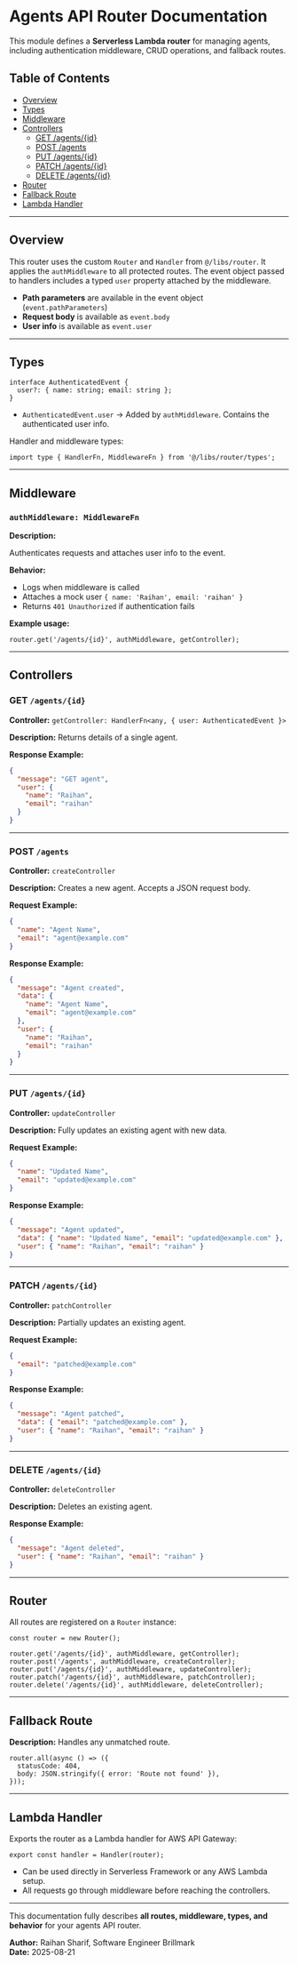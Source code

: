# Agents API Router Documentation

This module defines a **Serverless Lambda router** for managing agents, including authentication middleware, CRUD operations, and fallback routes.

## Table of Contents

- [Overview](https://www.notion.so/256accf4a0948020bf07c40e4cc52ebf?pvs=21)
- [Types](https://www.notion.so/256accf4a0948020bf07c40e4cc52ebf?pvs=21)
- [Middleware](https://www.notion.so/256accf4a0948020bf07c40e4cc52ebf?pvs=21)
- [Controllers](https://www.notion.so/256accf4a0948020bf07c40e4cc52ebf?pvs=21)
    - [GET /agents/{id}](https://www.notion.so/256accf4a0948020bf07c40e4cc52ebf?pvs=21)
    - [POST /agents](https://www.notion.so/256accf4a0948020bf07c40e4cc52ebf?pvs=21)
    - [PUT /agents/{id}](https://www.notion.so/256accf4a0948020bf07c40e4cc52ebf?pvs=21)
    - [PATCH /agents/{id}](https://www.notion.so/256accf4a0948020bf07c40e4cc52ebf?pvs=21)
    - [DELETE /agents/{id}](https://www.notion.so/256accf4a0948020bf07c40e4cc52ebf?pvs=21)
- [Router](https://www.notion.so/256accf4a0948020bf07c40e4cc52ebf?pvs=21)
- [Fallback Route](https://www.notion.so/256accf4a0948020bf07c40e4cc52ebf?pvs=21)
- [Lambda Handler](https://www.notion.so/256accf4a0948020bf07c40e4cc52ebf?pvs=21)

---

## Overview

This router uses the custom `Router` and `Handler` from `@/libs/router`. It applies the `authMiddleware` to all protected routes. The event object passed to handlers includes a typed `user` property attached by the middleware.

- **Path parameters** are available in the event object (`event.pathParameters`)
- **Request body** is available as `event.body`
- **User info** is available as `event.user`

---

## Types

```tsx
interface AuthenticatedEvent {
  user?: { name: string; email: string };
}

```

- `AuthenticatedEvent.user` → Added by `authMiddleware`. Contains the authenticated user info.

Handler and middleware types:

```tsx
import type { HandlerFn, MiddlewareFn } from '@/libs/router/types';

```

---

## Middleware

### `authMiddleware: MiddlewareFn`

**Description:**

Authenticates requests and attaches user info to the event.

**Behavior:**

- Logs when middleware is called
- Attaches a mock user `{ name: 'Raihan', email: 'raihan' }`
- Returns `401 Unauthorized` if authentication fails

**Example usage:**

```tsx
router.get('/agents/{id}', authMiddleware, getController);

```

---

## Controllers

### GET `/agents/{id}`

**Controller:** `getController: HandlerFn<any, { user: AuthenticatedEvent }>`

**Description:** Returns details of a single agent.

**Response Example:**

```json
{
  "message": "GET agent",
  "user": {
    "name": "Raihan",
    "email": "raihan"
  }
}
```

---

### POST `/agents`

**Controller:** `createController`

**Description:** Creates a new agent. Accepts a JSON request body.

**Request Example:**

```json
{
  "name": "Agent Name",
  "email": "agent@example.com"
}

```

**Response Example:**

```json
{
  "message": "Agent created",
  "data": {
    "name": "Agent Name",
    "email": "agent@example.com"
  },
  "user": {
    "name": "Raihan",
    "email": "raihan"
  }
}

```

---

### PUT `/agents/{id}`

**Controller:** `updateController`

**Description:** Fully updates an existing agent with new data.

**Request Example:**

```json
{
  "name": "Updated Name",
  "email": "updated@example.com"
}

```

**Response Example:**

```json
{
  "message": "Agent updated",
  "data": { "name": "Updated Name", "email": "updated@example.com" },
  "user": { "name": "Raihan", "email": "raihan" }
}

```

---

### PATCH `/agents/{id}`

**Controller:** `patchController`

**Description:** Partially updates an existing agent.

**Request Example:**

```json
{
  "email": "patched@example.com"
}

```

**Response Example:**

```json
{
  "message": "Agent patched",
  "data": { "email": "patched@example.com" },
  "user": { "name": "Raihan", "email": "raihan" }
}

```

---

### DELETE `/agents/{id}`

**Controller:** `deleteController`

**Description:** Deletes an existing agent.

**Response Example:**

```json
{
  "message": "Agent deleted",
  "user": { "name": "Raihan", "email": "raihan" }
}

```

---

## Router

All routes are registered on a `Router` instance:

```tsx
const router = new Router();

router.get('/agents/{id}', authMiddleware, getController);
router.post('/agents', authMiddleware, createController);
router.put('/agents/{id}', authMiddleware, updateController);
router.patch('/agents/{id}', authMiddleware, patchController);
router.delete('/agents/{id}', authMiddleware, deleteController);

```

---

## Fallback Route

**Description:** Handles any unmatched route.

```tsx
router.all(async () => ({
  statusCode: 404,
  body: JSON.stringify({ error: 'Route not found' }),
}));

```

---

## Lambda Handler

Exports the router as a Lambda handler for AWS API Gateway:

```tsx
export const handler = Handler(router);

```

- Can be used directly in Serverless Framework or any AWS Lambda setup.
- All requests go through middleware before reaching the controllers.

---

This documentation fully describes **all routes, middleware, types, and behavior** for your agents API router.



**Author:** Raihan Sharif, Software Engineer Brillmark  
**Date:** 2025-08-21  
